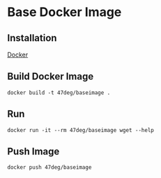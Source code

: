 # Base Docker Image

## Installation

[Docker](https://www.docker.com/)

## Build Docker Image

	docker build -t 47deg/baseimage .
	
## Run

	docker run -it --rm 47deg/baseimage wget --help
	
## Push Image

	docker push 47deg/baseimage
